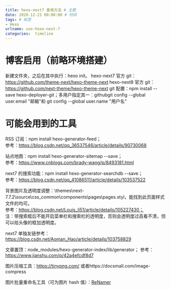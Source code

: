 ```yaml
---
title: hexo-next7 食用方法 # 主题
date: 2020-12-21 00:00:00 # 时间
tags: # 标签
- Hexo
urlname: use-hexo-next-7
categories:  timeline
---
```

# 博客启用（前略环境搭建）
新建文件夹，之后在其中执行：hexo init。
hexo-next7 官方 git：https://github.com/theme-next/hexo-theme-next
hexo-next8 官方 git：https://github.com/next-theme/hexo-theme-next
git 配置：npm install --save hexo-deployer-git；多用户指定其一：githubgit config --global user.email "邮箱"和 git config --global user.name "用户名"
<!-- more -->


# 可能会用到的工具

RSS 订阅：npm install hexo-generator-feed；  
参考：https://blog.csdn.net/qq_36537546/article/details/90730068  

站点地图：npm install hexo-generator-sitemap --save；  
参考：https://www.cnblogs.com/brady-wang/p/8493181.html  

next7 的搜索功能：npm install hexo-generator-searchdb --save；  
参考：https://blog.csdn.net/qq_41086511/article/details/103537522  

背景图片及透明度调整：\themes\next-7.7.2\source\css\_common\components\pages\pages.styl，能找到此页面样式文件的均可。  
参考：https://blog.csdn.net/Louis_li51/article/details/105227430；  
注：带搜索框后不能开启菜单栏和搜索栏的透明度，否则会透明度过高看不清，但可以给头像的框加透明度。   

next7 单独友链参考：https://blog.csdn.net/Aoman_Hao/article/details/103758829  

文章置顶：node_modules/hexo-generator-index/lib/generator；
参考：https://www.jianshu.com/p/42a4efcdf8d7  

图片压缩工具：https://tinypng.com/ 或者https://docsmall.com/image-compress  

图片批量重命名工具（可为图片 hash 值）：[ReNamer](https://renamer.en.softonic.com/)  